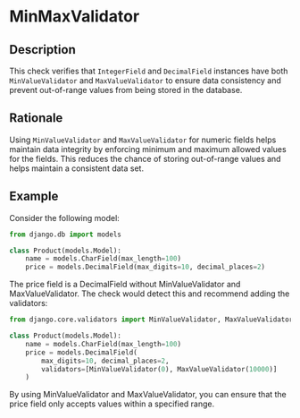 <!-- checks/min_max_validator.md -->

# MinMaxValidator

## Description

This check verifies that `IntegerField` and `DecimalField` instances have both `MinValueValidator` and `MaxValueValidator` to ensure data consistency and prevent out-of-range values from being stored in the database.

## Rationale

Using `MinValueValidator` and `MaxValueValidator` for numeric fields helps maintain data integrity by enforcing minimum and maximum allowed values for the fields. This reduces the chance of storing out-of-range values and helps maintain a consistent data set.

## Example

Consider the following model:

```python
from django.db import models

class Product(models.Model):
    name = models.CharField(max_length=100)
    price = models.DecimalField(max_digits=10, decimal_places=2)
```

The price field is a DecimalField without MinValueValidator and MaxValueValidator. The check would detect this and recommend adding the validators:

```python
from django.core.validators import MinValueValidator, MaxValueValidator

class Product(models.Model):
    name = models.CharField(max_length=100)
    price = models.DecimalField(
        max_digits=10, decimal_places=2,
        validators=[MinValueValidator(0), MaxValueValidator(10000)]
    )
```

By using MinValueValidator and MaxValueValidator, you can ensure that the price field only accepts values within a specified range.

